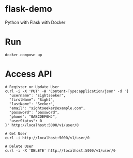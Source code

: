 # flask-demo
Python with Flask with Docker

# Run
```
docker-compose up
```

# Access API

```
# Register or Update User
curl -i -X 'PUT' -H 'Content-Type:application/json' -d '{
  "username": "sightseeker",
  "firstName": "Sight",
  "lastName": "Seeker",
  "email": "sightseeker@example.com",
  "password": "password",
  "phone": "0ABCDEFGHJ",
  "userStatus": 0
}' http://localhost:5000/v1/user/0

# Get User
curl -i http://localhost:5000/v1/user/0

# Delete User
curl -i -X 'DELETE' http://localhost:5000/v1/user/0
```
